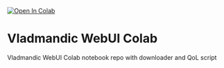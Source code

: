 <a target="_blank" href="https://colab.research.google.com/github/Navezjt/NAVEZ_COLAB/blob/main/vladmandic-colab/JCTN_Colab.ipynb">
  <img src="https://colab.research.google.com/assets/colab-badge.svg" alt="Open In Colab"/>
</a>

# Vladmandic WebUI Colab
Vladmandic WebUI Colab notebook repo with downloader and QoL script
